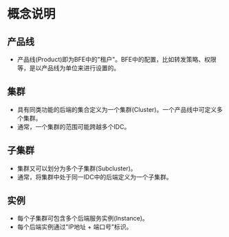 # 概念说明

## 产品线
- 产品线(Product)即为BFE中的"租户"。BFE中的配置，比如转发策略、权限等，是以产品线为单位来进行设置的。

## 集群
- 具有同类功能的后端的集合定义为一个集群(Cluster)。一个产品线中可定义多个集群。
- 通常，一个集群的范围可能跨越多个IDC。

## 子集群
- 集群又可以划分为多个子集群(Subcluster)。
- 通常，将集群中处于同一IDC中的后端定义为一个子集群。

## 实例
- 每个子集群可包含多个后端服务实例(Instance)。
- 每个后端实例通过"IP地址 + 端口号"标识。
